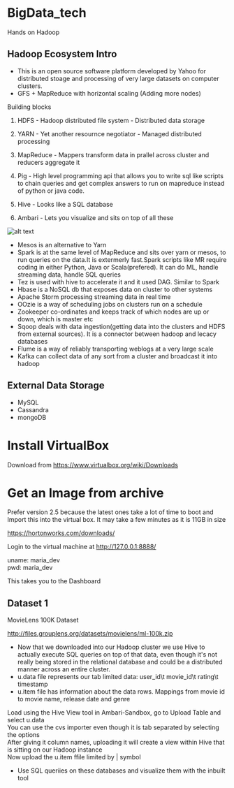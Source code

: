 # BigData_tech
Hands on Hadoop

## Hadoop Ecosystem Intro
 
* This is an open source software platform developed by Yahoo for distributed stoage and processing of very large datasets on computer clusters.  
* GFS + MapReduce with horizontal scaling (Adding more nodes)

Building blocks

1) HDFS - Hadoop distributed file system  - Distributed data storage
2) YARN - Yet another resournce negotiator - Managed distributed processing
3) MapReduce - Mappers transform data in prallel across cluster and reducers aggregate it

4) Pig - High level programming api that allows you to write sql like scripts to chain queries and get complex answers to run on mapreduce instead of python or java code. 
5) Hive - Looks like a SQL database  


6) Ambari - Lets you visualize and sits on top of all these


![alt text](https://github.com/snknitin/BigData_tech/blob/master/static/coresys.PNG)

- Mesos is an alternative to Yarn  
- Spark is at the same level of MapReduce and sits over yarn or mesos, to run queries on the data.It is extermerly fast.Spark scripts  like MR require coding in either Python, Java or Scala(prefered). It can do ML, handle streaming data, handle SQL queries 
- Tez is used with hive to accelerate it and it used DAG. Similar to Spark  
- Hbase is a NoSQL db that exposes data on cluster to other systems  
- Apache Storm processing streaming data in real time  
- OOzie is a way of scheduling jobs on clusters run on a schedule  
- Zookeeper co-ordinates and keeps track of which nodes are up or down, which is master etc  
- Sqoop deals with data ingestion(getting data into the clusters and HDFS from external sources). It is a connector between hadoop and lecacy databases  
- Flume is a way of reliably transporting weblogs at a very large scale  
- Kafka can collect data of any sort from a cluster and broadcast it into hadoop  

## External Data Storage

* MySQL
* Cassandra
* mongoDB



# Install VirtualBox

Download from https://www.virtualbox.org/wiki/Downloads

# Get an Image from archive

Prefer version 2.5 because the latest ones take a lot of time to boot and Import this into the virtual box. It may take a few minutes as it is 11GB in size

https://hortonworks.com/downloads/

Login to the virtual machine at http://127.0.0.1:8888/  

uname: maria_dev  
pwd: maria_dev  

This takes you to the Dashboard

## Dataset 1

MovieLens 100K Dataset

http://files.grouplens.org/datasets/movielens/ml-100k.zip


* Now that we downloaded into our Hadoop cluster we use Hive to actually execute SQL queries on top of that data, even though it's not really being stored in the relational database and could be a distributed manner across an entire cluster.
* u.data file represents our tab limited data: user_id\t movie_id\t rating\t timestamp
* u.item file has information about the data rows. Mappings from movie id to movie name, release date and genre

Load using the Hive View tool in Ambari-Sandbox, go to Upload Table and select u.data  
You can use the cvs importer even though it is tab separated  by selecting the options  
After giving it column names, uploading it will create a view within Hive that is sitting on our Hadoop instance  
Now upload the u.item ffile limited by | symbol

- Use SQL queriies on these databases and visualize them with the inbuilt tool
